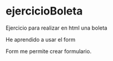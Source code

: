 # ejercicioBoleta
Ejercicio para realizar en html una boleta

He aprendido a usar el form

Form me permite crear formulario.

